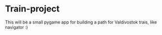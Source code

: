 # Train-project
This will be a small pygame app for building a path for Valdivostok trais, like navigator :)
